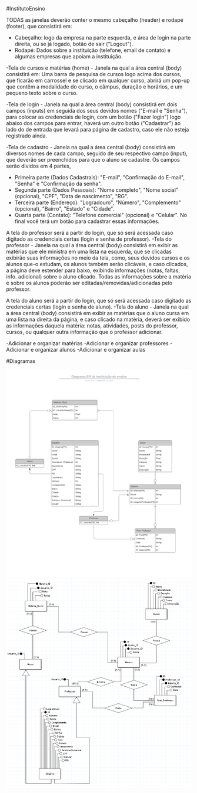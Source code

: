 #InstitutoEnsino

TODAS as janelas deverão conter o mesmo cabeçalho (header) e rodapé (footer), que consistirá em: 
- Cabeçalho: logo da empresa na parte esquerda, e área de login na parte direita, ou se já logado, botão de sair ("Logout").
- Rodapé: Dados sobre a instituição (telefone, email de contato) e algumas empresas que apoiam a instituição.

-Tela de cursos e matérias (home) - Janela na qual a área central (body) consistirá em: Uma barra de pesquisa de cursos logo acima dos cursos, que ficarão em carrossel e se clicado em qualquer curso, abrirá um pop-up que contêm a modalidade do curso, o câmpus, duração e horários, e um pequeno texto sobre o curso.

-Tela de login - Janela na qual a área central (body) consistirá em dois campos (inputs) em seguida dos seus devidos nomes ("E-mail e "Senha"), para colocar as credenciais de login, com um botão ("Fazer login") logo abaixo dos campos para entrar, haverá um outro botão ("Cadastrar") ao lado do de entrada que levará para página de cadastro, caso ele não esteja registrado ainda.

-Tela de cadastro - Janela na qual a área central (body) consistirá em diversos nomes de cada campo, seguido de seu respectivo campo (input), que deverão ser preenchidos para que o aluno se cadastre. Os campos serão dividos em 4 partes, 
- Primeira parte (Dados Cadastrais): "E-mail", "Confirmação do E-mail", "Senha" e "Confirmação da senha".
- Segunda parte (Dados Pessoais): "Nome completo", "Nome social" (opcional), "CPF", "Data de nascimento", "RG".
- Terceira parte (Endereço): "Logradouro", "Número", "Complemento" (opcional), "Bairro", "Estado" e "Cidade".
- Quarta parte (Contato): "Telefone comercial" (opcional) e "Celular".
No final você terá um botão para cadastrar essas informações.

A tela do professor será a partir do login, que só será acessada caso digitado as credenciais certas (login e senha de professor).
-Tela do professor - Janela na qual a área central (body) consistirá em exibir as matérias que ele ministra em uma lista na esquerda, que se clicadas exibirão suas informações no meio da tela, como, seus devidos cursos e os alunos que-o estudam, os alunos também serão clicáveis, e caso clicados, a página deve estender para baixo, exibindo informações (notas, faltas, info. adicional) sobre o aluno clicado. Todas as informações sobre a matéria e sobre os alunos poderão ser editadas/removidas/adicionadas pelo professor.

A tela do aluno será a partir do login, que só será acessada caso digitado as credenciais certas (login e senha de aluno).
-Tela do aluno - Janela na qual a área central (body) consistirá em exibir as matérias que o aluno cursa em uma lista na direita da página, e caso clicado na matéria, deverá ser exibido as informações daquela matéria: notas, atividades, posts do professor, cursos, ou qualquer outra informação que o professor adicionar.


-Adicionar e organizar matérias
-Adicionar e organizar professores
-Adicionar e organizar alunos
-Adicionar e organizar aulas

#Diagramas

![Diagrama DER](/images/DER.png)
![Diagrama MER](/images/MER.PNG)

